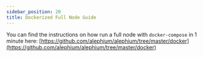 ```yaml
---
sidebar_position: 20
title: Dockerized Full Node Guide
---
```


You can find the instructions on how run a full node with `docker-compose` in 1 minute here: [https://github.com/alephium/alephium/tree/master/docker](https://github.com/alephium/alephium/tree/master/docker)
